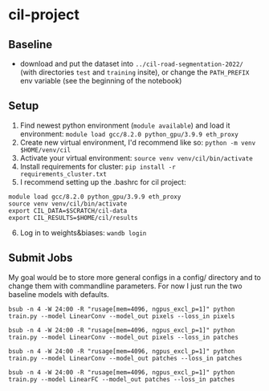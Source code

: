 # cil-project

## Baseline

- download and put the dataset into `../cil-road-segmentation-2022/` (with directories `test` and `training` insite), or change the `PATH_PREFIX` env variable (see the beginning of the notebook)


## Setup

1. Find newest python environment (`module available`) and load it environment: 
`module load gcc/8.2.0 python_gpu/3.9.9 eth_proxy`
2. Create new virtual environment, I'd recommend like so:
`python -m venv $HOME/venv/cil`
3. Activate your virtual environment:
`source venv venv/cil/bin/activate`
4. Install requirements for cluster:
`pip install -r requirements_cluster.txt`
5. I recommend setting up the .bashrc for cil project:
```
module load gcc/8.2.0 python_gpu/3.9.9 eth_proxy
source venv venv/cil/bin/activate
export CIL_DATA=$SCRATCH/cil-data
export CIL_RESULTS=$HOME/cil/results
```
6. Log in to weights&biases: `wandb login`


## Submit Jobs
My goal would be to store more general configs in a config/ directory and to change them with commandline parameters. For now I just run the two baseline models with defaults.

`bsub -n 4 -W 24:00 -R "rusage[mem=4096, ngpus_excl_p=1]" python train.py --model LinearConv --model_out pixels --loss_in pixels`

`bsub -n 4 -W 24:00 -R "rusage[mem=4096, ngpus_excl_p=1]" python train.py --model LinearConv --model_out pixels --loss_in patches`

`bsub -n 4 -W 24:00 -R "rusage[mem=4096, ngpus_excl_p=1]" python train.py --model LinearConv --model_out patches --loss_in patches`

`bsub -n 4 -W 24:00 -R "rusage[mem=4096, ngpus_excl_p=1]" python train.py --model LinearFC --model_out patches --loss_in patches`




